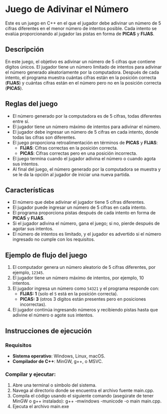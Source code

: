# Juego de Adivinar el Número

Este es un juego en C++ en el que el jugador debe adivinar un número de 5 cifras diferentes en el menor número de intentos posible. Cada intento se evalúa proporcionando al jugador las pistas en forma de **PICAS** y **FIJAS**.

## Descripción

En este juego, el objetivo es adivinar un número de 5 cifras que contiene dígitos únicos. El jugador tiene un número limitado de intentos para adivinar el número generado aleatoriamente por la computadora. Después de cada intento, el programa muestra cuántas cifras están en la posición correcta (**FIJAS**) y cuántas cifras están en el número pero no en la posición correcta (**PICAS**).

## Reglas del juego

- El número generado por la computadora es de 5 cifras, todas diferentes entre sí.
- El jugador tiene un número máximo de intentos para adivinar el número.
- El jugador debe ingresar un número de 5 cifras en cada intento, donde todas las cifras son diferentes.
- El juego proporciona retroalimentación en términos de **PICAS** y **FIJAS**:
  - **FIJAS**: Cifras correctas en la posición correcta.
  - **PICAS**: Cifras correctas pero en una posición incorrecta.
- El juego termina cuando el jugador adivina el número o cuando agota sus intentos.
- Al final del juego, el número generado por la computadora se muestra y se le da la opción al jugador de iniciar una nueva partida.

## Características

- El número que debe adivinar el jugador tiene 5 cifras diferentes.
- El jugador puede ingresar un número de 5 cifras en cada intento.
- El programa proporciona pistas después de cada intento en forma de **PICAS** y **FIJAS**.
- Si el jugador adivina el número, gana el juego; si no, pierde después de agotar sus intentos.
- El número de intentos es limitado, y el jugador es advertido si el número ingresado no cumple con los requisitos.

## Ejemplo de flujo del juego

1. El computador genera un número aleatorio de 5 cifras diferentes, por ejemplo, `12345`.
2. El jugador tiene un número máximo de intentos, por ejemplo, 10 intentos.
3. El jugador ingresa un número como `54321` y el programa responde con:
   - **FIJAS: 1** (solo el `5` está en la posición correcta).
   - **PICAS: 3** (otros 3 dígitos están presentes pero en posiciones incorrectas).
4. El jugador continúa ingresando números y recibiendo pistas hasta que adivine el número o agote sus intentos.

## Instrucciones de ejecución

### Requisitos

- **Sistema operativo**: Windows, Linux, macOS.
- **Compilador de C++**: MinGW, g++, o MSVC.

### Compilar y ejecutar:

1. Abre una terminal o símbolo del sistema.
2. Navega al directorio donde se encuentra el archivo fuente main.cpp.
3. Compila el código usando el siguiente comando (asegúrate de tener MinGW o g++ instalado): g++ -mwindows -municode -o main main.cpp.
4. Ejecuta el archivo main.exe